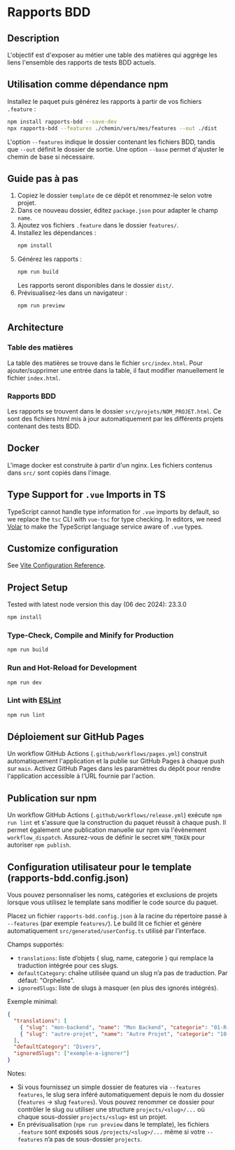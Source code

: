 # Rapports BDD

## Description

L'objectif est d'exposer au métier une table des matières qui aggrège les liens l'ensemble des rapports de tests BDD
actuels.

## Utilisation comme dépendance npm

Installez le paquet puis générez les rapports à partir de vos fichiers `.feature` :

```sh
npm install rapports-bdd --save-dev
npx rapports-bdd --features ./chemin/vers/mes/features --out ./dist
```

L'option `--features` indique le dossier contenant les fichiers BDD, tandis que `--out` définit le dossier de sortie. Une option `--base` permet d'ajuster le chemin de base si nécessaire.

## Guide pas à pas

1. Copiez le dossier `template` de ce dépôt et renommez-le selon votre projet.
2. Dans ce nouveau dossier, éditez `package.json` pour adapter le champ `name`.
3. Ajoutez vos fichiers `.feature` dans le dossier `features/`.
4. Installez les dépendances :
   ```sh
   npm install
   ```
5. Générez les rapports :
   ```sh
   npm run build
   ```
   Les rapports seront disponibles dans le dossier `dist/`.
6. Prévisualisez-les dans un navigateur :
   ```sh
   npm run preview
   ```

## Architecture

### Table des matières

La table des matières se trouve dans le fichier `src/index.html`.
Pour ajouter/supprimer une entrée dans la table, il faut modifier manuellement le fichier `index.html`.

### Rapports BDD

Les rapports se trouvent dans le dossier `src/projets/NOM_PROJET.html`. Ce sont des fichiers html mis à jour
automatiquement par les différents projets contenant des tests BDD.

## Docker

L'image docker est construite à partir d'un nginx. Les fichiers contenus dans `src/` sont copiés dans l'image.

## Type Support for `.vue` Imports in TS

TypeScript cannot handle type information for `.vue` imports by default, so we replace the `tsc` CLI with `vue-tsc` for type checking. In editors, we need [Volar](https://marketplace.visualstudio.com/items?itemName=Vue.volar) to make the TypeScript language service aware of `.vue` types.

## Customize configuration

See [Vite Configuration Reference](https://vitejs.dev/config/).

## Project Setup

Tested with latest node version this day (06 dec 2024): 23.3.0

```sh
npm install
```

### Type-Check, Compile and Minify for Production

```sh
npm run build
```

### Run and Hot-Reload for Development

```sh
npm run dev
```

### Lint with [ESLint](https://eslint.org/)

```sh
npm run lint
```
## Déploiement sur GitHub Pages

Un workflow GitHub Actions (`.github/workflows/pages.yml`) construit automatiquement l'application et la publie sur GitHub Pages à chaque push sur `main`.
Activez GitHub Pages dans les paramètres du dépôt pour rendre l'application accessible à l'URL fournie par l'action.

## Publication sur npm

Un workflow GitHub Actions (`.github/workflows/release.yml`) exécute `npm run lint` et s'assure que la construction du paquet réussit à chaque push. Il permet également une publication manuelle sur npm via l'évènement `workflow_dispatch`. Assurez-vous de définir le secret `NPM_TOKEN` pour autoriser `npm publish`.



## Configuration utilisateur pour le template (rapports-bdd.config.json)
Vous pouvez personnaliser les noms, catégories et exclusions de projets lorsque vous utilisez le template sans modifier le code source du paquet.

Placez un fichier `rapports-bdd.config.json` à la racine du répertoire passé à `--features` (par exemple `features/`). Le build lit ce fichier et génère automatiquement `src/generated/userConfig.ts` utilisé par l’interface.

Champs supportés:
- `translations`: liste d’objets { slug, name, categorie } qui remplace la traduction intégrée pour ces slugs.
- `defaultCategory`: chaîne utilisée quand un slug n’a pas de traduction. Par défaut: "Orphelins".
- `ignoredSlugs`: liste de slugs à masquer (en plus des ignorés intégrés).

Exemple minimal:
```json
{
  "translations": [
    { "slug": "mon-backend", "name": "Mon Backend", "categorie": "01-R-AFC/Mon Domaine" },
    { "slug": "autre-projet", "name": "Autre Projet", "categorie": "10-R-TaxPP" }
  ],
  "defaultCategory": "Divers",
  "ignoredSlugs": ["exemple-a-ignorer"]
}
```

Notes:
- Si vous fournissez un simple dossier de features via `--features features`, le slug sera inféré automatiquement depuis le nom du dossier (`features` → slug `features`). Vous pouvez renommer ce dossier pour contrôler le slug ou utiliser une structure `projects/<slug>/...` où chaque sous-dossier `projects/<slug>` est un projet.
- En prévisualisation (`npm run preview` dans le template), les fichiers `.feature` sont exposés sous `/projects/<slug>/...` même si votre `--features` n’a pas de sous-dossier `projects`.
